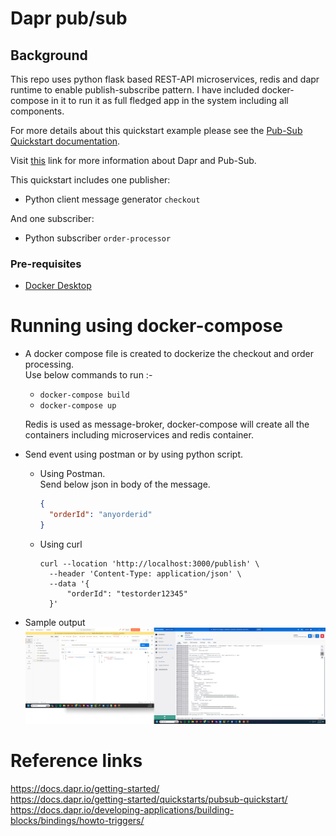 # Dapr pub/sub

## Background
This repo uses python flask based REST-API microservices, redis and dapr runtime to enable publish-subscribe pattern. I have included docker-compose in it to run it as full fledged app in the system including all components.

For more details about this quickstart example please see the [Pub-Sub Quickstart documentation](https://docs.dapr.io/getting-started/quickstarts/pubsub-quickstart/).

Visit [this](https://docs.dapr.io/developing-applications/building-blocks/pubsub/) link for more information about Dapr and Pub-Sub.


This quickstart includes one publisher:

- Python client message generator `checkout` 

And one subscriber: 
 
- Python subscriber `order-processor`

### Pre-requisites


- [Docker Desktop](https://www.docker.com/products/docker-desktop)
<!-- END_IGNORE -->

# Running using docker-compose

- A docker compose file is created to dockerize the checkout and order processing.  
Use below commands to run :-  
  - ```docker-compose build```  
  - ```docker-compose up```  

  Redis is used as message-broker, docker-compose will create all the containers including microservices and redis container.
- Send event using postman or by using python script.  

  - Using Postman.  
    Send below json in body of the message.

    ```json
    {
      "orderId": "anyorderid"
    } 
    ```
  - Using curl
    ```curl
    curl --location 'http://localhost:3000/publish' \
      --header 'Content-Type: application/json' \
      --data '{
          "orderId": "testorder12345"
      }'
    ```

- Sample output
  ![req-resp](./outputsamples/request_response_sample.png)

# Reference links

https://docs.dapr.io/getting-started/  
https://docs.dapr.io/getting-started/quickstarts/pubsub-quickstart/  
https://docs.dapr.io/developing-applications/building-blocks/bindings/howto-triggers/  

